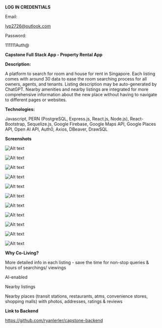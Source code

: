 **LOG IN CREDENTIALS**

Email:

lyp2726@outlook.com

Password:

111111Auth@

**Capstone Full Stack App - Property Rental App**

**Description:**

A platform to search for room and house for rent in Singapore. Each listing comes with around 30 data to ease the room searching process for all owners, agents, and tenants. Listing description may be auto-generated by ChatGPT. Nearby amenities and nearby listings are integrated for more comprehensive information about the new place without having to navigate to different pages or websites. 

**Technologies:**

Javascript, PERN (PostgreSQL, Express.js, React.js, Node.js), React-Bootstrap, Sequelize.js, Google Firebase, Google Maps API, Google Places API, Open AI API, Auth0, Axios, DBeaver, DrawSQL

**Screenshots**

![Alt text](https://github.com/ryanlerler/capstone-frontend/blob/main/screenshots/Screenshot%202024-01-04%20154255.png)

![Alt text](https://github.com/ryanlerler/capstone-frontend/blob/main/screenshots/Screenshot%202024-01-04%20154411.png)

![Alt text](https://github.com/ryanlerler/capstone-frontend/blob/main/screenshots/Screenshot%202024-01-04%20154444.png)

![Alt text](https://github.com/ryanlerler/capstone-frontend/blob/main/screenshots/Screenshot%202024-01-04%20154459.png)

![Alt text](https://github.com/ryanlerler/capstone-frontend/blob/main/screenshots/Screenshot%202024-01-04%20154526.png)

![Alt text](https://github.com/ryanlerler/capstone-frontend/blob/main/screenshots/Screenshot%202024-01-04%20155545.png)

![Alt text](https://github.com/ryanlerler/capstone-frontend/blob/main/screenshots/Screenshot%202024-01-04%20155614.png)

![Alt text](https://github.com/ryanlerler/capstone-frontend/blob/main/screenshots/Screenshot%202024-01-04%20155624.png)

![Alt text](https://github.com/ryanlerler/capstone-frontend/blob/main/screenshots/Screenshot%202024-01-04%20155643.png)

![Alt text](https://github.com/ryanlerler/capstone-frontend/blob/main/screenshots/Screenshot%202024-01-04%20154342.png)

![Alt text](https://github.com/ryanlerler/capstone-frontend/blob/main/screenshots/Screenshot%202024-01-04%20154352.png)



**Why Co-Living?**

More detailed info in each listing - save the time for non-stop queries & hours of searchings/ viewings

AI-enabled

Nearby listings

Nearby places (transit stations, restaurants, atms, convenience stores, shopping malls) with photos, addresses, ratings & reviews


**Link to Backend**

https://github.com/ryanlerler/capstone-backend